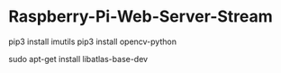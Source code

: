 # Raspberry-Pi-Web-Server-Stream


pip3 install imutils
pip3 install opencv-python

sudo apt-get install libatlas-base-dev
